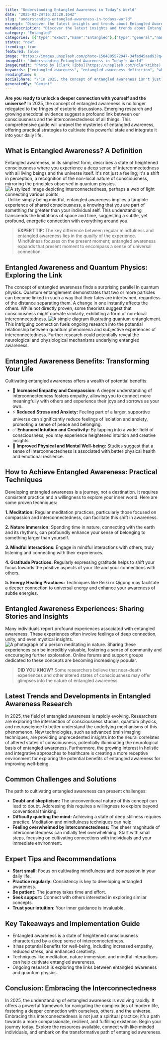 ```yaml
---
title: "Understanding Entangled Awareness in Today's World"
date: "2025-03-24T16:33:28.164Z"
slug: "understanding-entangled-awareness-in-todays-world"
excerpt: "Discover the latest insights and trends about Entangled Awareness. This comprehensive guide covers everything you need to know about Entangled Awareness in 2025."
metaDescription: "Discover the latest insights and trends about Entangled Awareness. This comprehensive guide covers everything you need to know about Entangled Awareness in..."
category: "Entangled"
categories: [{"type":"exact","name":"Entangled"},{"type":"general","name":"Cognitive Science"},{"type":"medium","name":"Consciousness Studies"},{"type":"specific","name":"Interpersonal Dynamics"},{"type":"niche","name":"Shared Attention"}]
status: "new"
trending: true
featured: false
image: "https://images.unsplash.com/photo-1504805572947-34fad45aed93?q=85&w=1200&fit=max&fm=webp&auto=compress"
imageAlt: "Understanding Entangled Awareness in Today's World"
imageCredit: "Photo by [Clark Tibbs](https://unsplash.com/@clarktibbs) on Unsplash"
keywords: ["entangled awareness", "entangled awareness definition", "what is entangled awareness", "entangled awareness benefits", "entangled awareness meditation", "buy entangled awareness book", "entangled awareness research", "entangled awareness and quantum physics", "how to achieve entangled awareness", "entangled awareness experiences"]
readingTime: 6
socialShare: "\"In 2025, the concept of entangled awareness isn't just a theory; it's a transformative practice with the potential to reshape our understanding of consciousness and connection.\""
generatedBy: "Gemini"
---
```




**Are you ready to unlock a deeper connection with yourself and the universe?** In 2025, the concept of entangled awareness is no longer relegated to the fringes of esoteric discussions.  Emerging research and growing anecdotal evidence suggest a profound link between our consciousness and the interconnectedness of all things. This comprehensive guide will unravel the mysteries of entangled awareness, offering practical strategies to cultivate this powerful state and integrate it into your daily life.

## What is Entangled Awareness? A Definition

Entangled awareness, in its simplest form, describes a state of heightened consciousness where you experience a deep sense of interconnectedness with all living beings and the universe itself.  It's not just a feeling; it's a shift in perception, a recognition of the non-local nature of consciousness, mirroring the principles observed in quantum physics. ![A stylized image depicting interconnectedness, perhaps a web of light connecting various points](https://images.unsplash.com/photo-1451187580459-43490279c0fa?q=85&w=1200&fit=max&fm=webp&auto=compress). Unlike simply being mindful, entangled awareness implies a tangible experience of shared consciousness, a knowing that you are part of something far greater than your individual self. This understanding transcends the limitations of space and time, suggesting a subtle, yet profound, energetic connection with everything around you.

> **EXPERT TIP:**  The key difference between regular mindfulness and entangled awareness lies in the *quality* of the experience. Mindfulness focuses on the present moment; entangled awareness expands that present moment to encompass a sense of universal connection.

## Entangled Awareness and Quantum Physics: Exploring the Link

The concept of entangled awareness finds a surprising parallel in quantum physics. Quantum entanglement demonstrates that two or more particles can become linked in such a way that their fates are intertwined, regardless of the distance separating them.  A change in one instantly affects the others.  While not directly proven, some theorists suggest that consciousness might operate similarly, exhibiting a form of non-local interconnectedness. ![A simple diagram illustrating quantum entanglement](https://images.unsplash.com/photo-1484417894907-623942c8ee29?q=85&w=1200&fit=max&fm=webp&auto=compress). This intriguing connection fuels ongoing research into the potential relationship between quantum phenomena and subjective experiences of interconnectedness.  Further research could potentially reveal the neurological and physiological mechanisms underlying entangled awareness.

## Entangled Awareness Benefits: Transforming Your Life

Cultivating entangled awareness offers a wealth of potential benefits:

* 🔑 **Increased Empathy and Compassion:**  A deeper understanding of interconnectedness fosters empathy, allowing you to connect more meaningfully with others and experience their joys and sorrows as your own.
* ⚡ **Reduced Stress and Anxiety:** Feeling part of a larger, supportive universe can significantly reduce feelings of isolation and anxiety, promoting a sense of peace and belonging.
* ✅ **Enhanced Intuition and Creativity:**  By tapping into a wider field of consciousness, you may experience heightened intuition and creative insights.
* 🌸 **Improved Physical and Mental Well-being:** Studies suggest that a sense of interconnectedness is associated with better physical health and emotional resilience.

## How to Achieve Entangled Awareness: Practical Techniques

Developing entangled awareness is a journey, not a destination. It requires consistent practice and a willingness to explore your inner world. Here are some proven techniques:

**1. Meditation:**  Regular meditation practices, particularly those focused on compassion and interconnectedness, can facilitate this shift in awareness.

**2. Nature Immersion:** Spending time in nature, connecting with the earth and its rhythms, can profoundly enhance your sense of belonging to something larger than yourself.

**3. Mindful Interactions:** Engage in mindful interactions with others, truly listening and connecting with their experiences.

**4. Gratitude Practices:**  Regularly expressing gratitude helps to shift your focus towards the positive aspects of your life and your connections with others.

**5. Energy Healing Practices:**  Techniques like Reiki or Qigong may facilitate a deeper connection to universal energy and enhance your awareness of subtle energies.

## Entangled Awareness Experiences: Sharing Stories and Insights

Many individuals report profound experiences associated with entangled awareness.  These experiences often involve feelings of deep connection, unity, and even mystical insights. ![A photograph of a person meditating in nature](https://images.unsplash.com/photo-1517976487492-5750f3195933?q=85&w=1200&fit=max&fm=webp&auto=compress). Sharing these experiences can be incredibly valuable, fostering a sense of community and encouraging further exploration.  Online forums and support groups dedicated to these concepts are becoming increasingly popular.

> **DID YOU KNOW?** Some researchers believe that near-death experiences and other altered states of consciousness may offer glimpses into the nature of entangled awareness.

## Latest Trends and Developments in Entangled Awareness Research

In 2025, the field of entangled awareness is rapidly evolving.  Researchers are exploring the intersection of consciousness studies, quantum physics, and neuroscience to better understand the underlying mechanisms of this phenomenon.  New technologies, such as advanced brain imaging techniques, are providing unprecedented insights into the neural correlates of altered states of consciousness, potentially illuminating the neurological basis of entangled awareness.  Furthermore, the growing interest in holistic and integrative approaches to healthcare is creating a more receptive environment for exploring the potential benefits of entangled awareness for improving well-being.

## Common Challenges and Solutions

The path to cultivating entangled awareness can present challenges:

* **Doubt and skepticism:**  The unconventional nature of this concept can lead to doubt.  Addressing this requires a willingness to explore beyond conventional thinking.
* **Difficulty quieting the mind:**  Achieving a state of deep stillness requires practice. Meditation and mindfulness techniques can help.
* **Feeling overwhelmed by interconnectedness:**  The sheer magnitude of interconnectedness can initially feel overwhelming.  Start with small steps, focusing on cultivating connections with individuals and your immediate environment.

## Expert Tips and Recommendations

* **Start small:**  Focus on cultivating mindfulness and compassion in your daily life.
* **Practice regularly:**  Consistency is key to developing entangled awareness.
* **Be patient:**  The journey takes time and effort.
* **Seek support:**  Connect with others interested in exploring similar concepts.
* **Trust your intuition:**  Your inner guidance is invaluable.

## Key Takeaways and Implementation Guide

* Entangled awareness is a state of heightened consciousness characterized by a deep sense of interconnectedness.
* It has potential benefits for well-being, including increased empathy, reduced stress, and enhanced creativity.
* Techniques like meditation, nature immersion, and mindful interactions can help cultivate entangled awareness.
* Ongoing research is exploring the links between entangled awareness and quantum physics.

## Conclusion: Embracing the Interconnectedness

In 2025, the understanding of entangled awareness is evolving rapidly.  It offers a powerful framework for navigating the complexities of modern life, fostering a deeper connection with ourselves, others, and the universe.  Embracing this interconnectedness is not just a spiritual practice; it’s a path towards a more compassionate, resilient, and fulfilling existence.  Begin your journey today.  Explore the resources available, connect with like-minded individuals, and embark on the transformative path of entangled awareness.   


